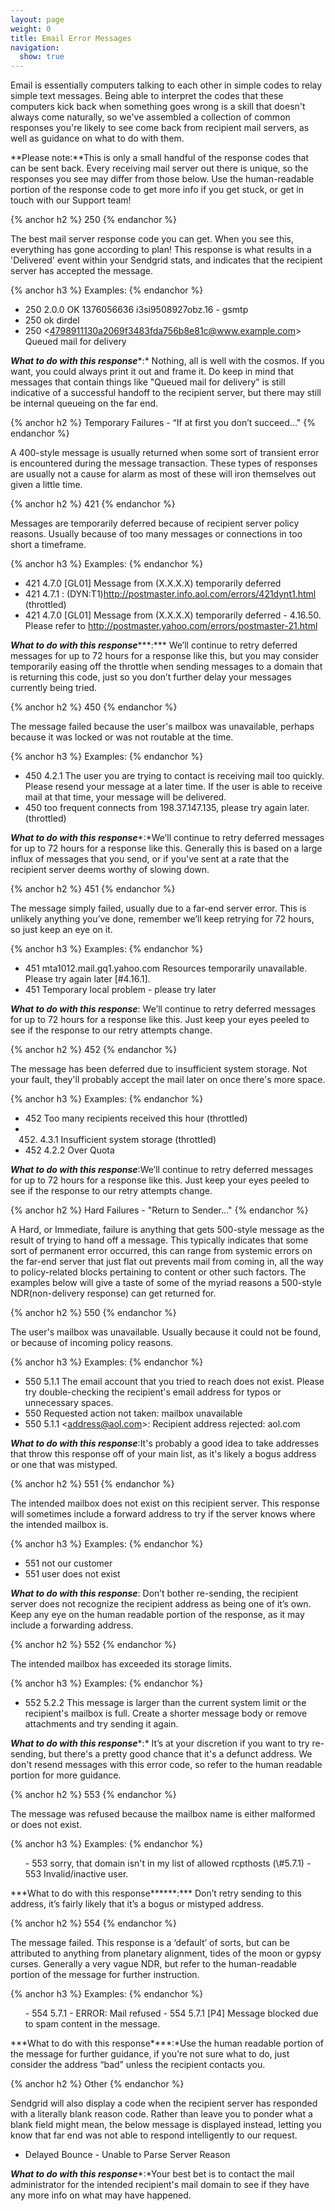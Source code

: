 ```yaml
---
layout: page
weight: 0
title: Email Error Messages
navigation:
  show: true
---
```


Email is essentially computers talking to each other in simple codes to relay simple text messages. Being able to interpret the codes that these computers kick back when something goes wrong is a skill that doesn't always come naturally, so we've assembled a collection of common responses you're likely to see come back from recipient mail servers, as well as guidance on what to do with them.

**Please note:**This is only a small handful of the response codes that can be sent back. Every receiving mail server out there is unique, so the responses you see may differ from those below. Use the human-readable portion of the response code to get more info if you get stuck, or get in touch with our Support team!


{% anchor h2 %}
250 
{% endanchor %}

The best mail server response code you can get. When you see this, everything has gone according to plan! This response is what results in a 'Delivered' event within your Sendgrid stats, and indicates that the recipient server has accepted the message.


{% anchor h3 %}
Examples: 
{% endanchor %}

-   250 2.0.0 OK 1376056636 i3si9508927obz.16 - gsmtp
-   250 ok dirdel
-   250 \<4798911130a2069f3483fda756b8e81c@www.example.com\> Queued mail for delivery

***What to do with this response****:* Nothing, all is well with the cosmos. If you want, you could always print it out and frame it. Do keep in mind that messages that contain things like "Queued mail for delivery" is still indicative of a successful handoff to the recipient server, but there may still be internal queueing on the far end.


{% anchor h2 %}
Temporary Failures - “If at first you don’t succeed..." 
{% endanchor %}

A 400-style message is usually returned when some sort of transient error is encountered during the message transaction. These types of responses are usually not a cause for alarm as most of these will iron themselves out given a little time.


{% anchor h2 %}
421 
{% endanchor %}

Messages are temporarily deferred because of recipient server policy reasons. Usually because of too many messages or connections in too short a timeframe.


{% anchor h3 %}
Examples: 
{% endanchor %}

-   421 4.7.0 [GL01] Message from (X.X.X.X) temporarily deferred
-   421 4.7.1 : (DYN:T1)http://postmaster.info.aol.com/errors/421dynt1.html (throttled)
-   421 4.7.0 [GL01] Message from (X.X.X.X) temporarily deferred - 4.16.50. Please refer to http://postmaster.yahoo.com/errors/postmaster-21.html

***What to do with this response******:*** We’ll continue to retry deferred messages for up to 72 hours for a response like this, but you may consider temporarily easing off the throttle when sending messages to a domain that is returning this code, just so you don’t further delay your messages currently being tried.


{% anchor h2 %}
450 
{% endanchor %}

The message failed because the user's mailbox was unavailable, perhaps because it was locked or was not routable at the time.


{% anchor h3 %}
Examples: 
{% endanchor %}

-   450 4.2.1 The user you are trying to contact is receiving mail too quickly. Please resend your message at a later time. If the user is able to receive mail at that time, your message will be delivered.
-   450 too frequent connects from 198.37.147.135, please try again later. (throttled)

***What to do with this response****:*We’ll continue to retry deferred messages for up to 72 hours for a response like this. Generally this is based on a large influx of messages that you send, or if you've sent at a rate that the recipient server deems worthy of slowing down.


{% anchor h2 %}
451 
{% endanchor %}

The message simply failed, usually due to a far-end server error. This is unlikely anything you’ve done, remember we’ll keep retrying for 72 hours, so just keep an eye on it.


{% anchor h3 %}
Examples: 
{% endanchor %}

-   451 mta1012.mail.gq1.yahoo.com Resources temporarily unavailable. Please try again later [\#4.16.1].
-   451 Temporary local problem - please try later

***What to do with this response***: We’ll continue to retry deferred messages for up to 72 hours for a response like this. Just keep your eyes peeled to see if the response to our retry attempts change.


{% anchor h2 %}
452 
{% endanchor %}

The message has been deferred due to insufficient system storage. Not your fault, they'll probably accept the mail later on once there's more space.


{% anchor h3 %}
Examples: 
{% endanchor %}

-   452 Too many recipients received this hour (throttled)
-   452. 4.3.1 Insufficient system storage (throttled)
-   452 4.2.2 Over Quota

***What to do with this response***:We’ll continue to retry deferred messages for up to 72 hours for a response like this. Just keep your eyes peeled to see if the response to our retry attempts change.


{% anchor h2 %}
Hard Failures - "Return to Sender..." 
{% endanchor %}

A Hard, or Immediate, failure is anything that gets 500-style message as the result of trying to hand off a message. This typically indicates that some sort of permanent error occurred, this can range from systemic errors on the far-end server that just flat out prevents mail from coming in, all the way to policy-related blocks pertaining to content or other such factors. The examples below will give a taste of some of the myriad reasons a 500-style NDR(non-delivery response) can get returned for.


{% anchor h2 %}
550 
{% endanchor %}

The user's mailbox was unavailable. Usually because it could not be found, or because of incoming policy reasons.


{% anchor h3 %}
Examples: 
{% endanchor %}

-   550 5.1.1 The email account that you tried to reach does not exist. Please try double-checking the recipient's email address for typos or unnecessary spaces.
-   550 Requested action not taken: mailbox unavailable
-   550 5.1.1 \<address@aol.com\>: Recipient address rejected: aol.com

***What to do with this response***:It's probably a good idea to take addresses that throw this response off of your main list, as it's likely a bogus address or one that was mistyped.


{% anchor h2 %}
551 
{% endanchor %}

The intended mailbox does not exist on this recipient server. This response will sometimes include a forward address to try if the server knows where the intended mailbox is.


{% anchor h3 %}
Examples: 
{% endanchor %}

-   551 not our customer
-   551 user does not exist

***What to do with this response***: Don’t bother re-sending, the recipient server does not recognize the recipient address as being one of it’s own. Keep any eye on the human readable portion of the response, as it may include a forwarding address.


{% anchor h2 %}
552 
{% endanchor %}

The intended mailbox has exceeded its storage limits.


{% anchor h3 %}
Examples: 
{% endanchor %}

-   552 5.2.2 This message is larger than the current system limit or the recipient's mailbox is full. Create a shorter message body or remove attachments and try sending it again.

***What to do with this response****:* It’s at your discretion if you want to try re-sending, but there's a pretty good chance that it's a defunct address. We don't resend messages with this error code, so refer to the human readable portion for more guidance.


{% anchor h2 %}
553 
{% endanchor %}

The message was refused because the mailbox name is either malformed or does not exist.


{% anchor h3 %}
Examples: 
{% endanchor %}

<ul>
-   553 sorry, that domain isn't in my list of allowed rcpthosts (\#5.7.1)
-   553 Invalid/inactive user.

</ul>
***What to do with this response******:*** Don’t retry sending to this address, it’s fairly likely that it’s a bogus or mistyped address.


{% anchor h2 %}
554 
{% endanchor %}

The message failed. This response is a ‘default’ of sorts, but can be attributed to anything from planetary alignment, tides of the moon or gypsy curses. Generally a very vague NDR, but refer to the human-readable portion of the message for further instruction.


{% anchor h3 %}
Examples: 
{% endanchor %}

<ul>
-   554 5.7.1 - ERROR: Mail refused
-   554 5.7.1 [P4] Message blocked due to spam content in the message.

</ul>
***What to do with this response****:*Use the human readable portion of the message for further guidance, if you’re not sure what to do, just consider the address “bad” unless the recipient contacts you.


{% anchor h2 %}
Other 
{% endanchor %}

Sendgrid will also display a code when the recipient server has responded with a literally blank reason code. Rather than leave you to ponder what a blank field might mean, the below message is displayed instead, letting you know that far end was not able to respond intelligently to our request.

-   Delayed Bounce - Unable to Parse Server Reason</span>

***What to do with this response****:*Your best bet is to contact the mail administrator for the intended recipient's mail domain to see if they have any more info on what may have happened.
